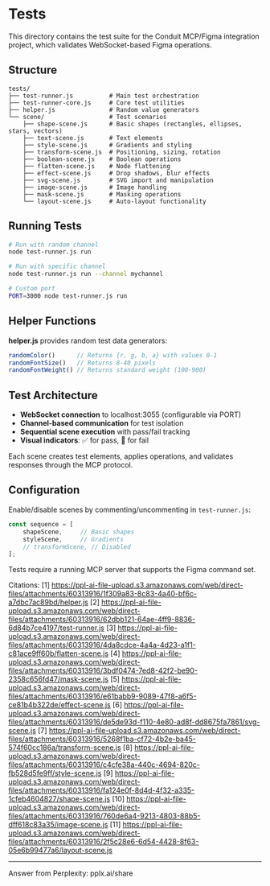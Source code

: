 # Tests

This directory contains the test suite for the Conduit MCP/Figma integration project, which validates WebSocket-based Figma operations.

## Structure

```
tests/
├── test-runner.js          # Main test orchestration
├── test-runner-core.js     # Core test utilities
├── helper.js               # Random value generators
└── scene/                  # Test scenarios
    ├── shape-scene.js      # Basic shapes (rectangles, ellipses, stars, vectors)
    ├── text-scene.js       # Text elements
    ├── style-scene.js      # Gradients and styling
    ├── transform-scene.js  # Positioning, sizing, rotation
    ├── boolean-scene.js    # Boolean operations
    ├── flatten-scene.js    # Node flattening
    ├── effect-scene.js     # Drop shadows, blur effects
    ├── svg-scene.js        # SVG import and manipulation
    ├── image-scene.js      # Image handling
    ├── mask-scene.js       # Masking operations
    └── layout-scene.js     # Auto-layout functionality
```

## Running Tests

```bash
# Run with random channel
node test-runner.js run

# Run with specific channel
node test-runner.js run --channel mychannel

# Custom port
PORT=3000 node test-runner.js run
```

## Helper Functions

**helper.js** provides random test data generators:

```javascript
randomColor()      // Returns {r, g, b, a} with values 0-1
randomFontSize()   // Returns 8-40 pixels
randomFontWeight() // Returns standard weight (100-900)
```

## Test Architecture

- **WebSocket connection** to localhost:3055 (configurable via PORT)
- **Channel-based communication** for test isolation
- **Sequential scene execution** with pass/fail tracking
- **Visual indicators**: ✅ for pass, 🚫 for fail

Each scene creates test elements, applies operations, and validates responses through the MCP protocol.

## Configuration

Enable/disable scenes by commenting/uncommenting in `test-runner.js`:

```javascript
const sequence = [
    shapeScene,     // Basic shapes
    styleScene,     // Gradients
    // transformScene, // Disabled
];
```

Tests require a running MCP server that supports the Figma command set.

Citations:
[1] https://ppl-ai-file-upload.s3.amazonaws.com/web/direct-files/attachments/60313916/1f309a83-8c83-4a40-bf6c-a7dbc7ac89bd/helper.js
[2] https://ppl-ai-file-upload.s3.amazonaws.com/web/direct-files/attachments/60313916/62dbb121-64ae-4ff9-8836-6d84b7ce4197/test-runner.js
[3] https://ppl-ai-file-upload.s3.amazonaws.com/web/direct-files/attachments/60313916/4da8cdce-4a4a-4d23-a1f1-c81ace9ff60b/flatten-scene.js
[4] https://ppl-ai-file-upload.s3.amazonaws.com/web/direct-files/attachments/60313916/3bdf0474-7ed8-42f2-be90-2358c656fd47/mask-scene.js
[5] https://ppl-ai-file-upload.s3.amazonaws.com/web/direct-files/attachments/60313916/e61babb9-9089-47f8-a6f5-ce81b4b322de/effect-scene.js
[6] https://ppl-ai-file-upload.s3.amazonaws.com/web/direct-files/attachments/60313916/de5de93d-f110-4e80-ad8f-dd8675fa7861/svg-scene.js
[7] https://ppl-ai-file-upload.s3.amazonaws.com/web/direct-files/attachments/60313916/5268f1ba-cf72-4b2e-ba45-574f60cc186a/transform-scene.js
[8] https://ppl-ai-file-upload.s3.amazonaws.com/web/direct-files/attachments/60313916/c4cfe38a-440c-4694-820c-fb528d5fe9ff/style-scene.js
[9] https://ppl-ai-file-upload.s3.amazonaws.com/web/direct-files/attachments/60313916/fa124e0f-8d4d-4f32-a335-1cfeb4604827/shape-scene.js
[10] https://ppl-ai-file-upload.s3.amazonaws.com/web/direct-files/attachments/60313916/760de6a4-9213-4803-88b5-dff618c83a35/image-scene.js
[11] https://ppl-ai-file-upload.s3.amazonaws.com/web/direct-files/attachments/60313916/2f5c28e6-6d54-4428-8f63-05e6b99477a6/layout-scene.js

---
Answer from Perplexity: pplx.ai/share